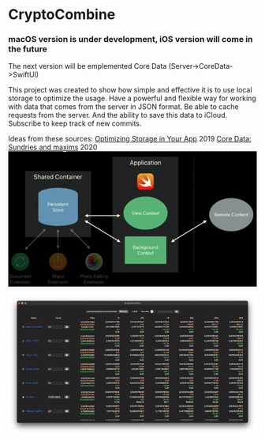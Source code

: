 # CryptoCombine

### macOS version is under development, iOS version will come in the future

The next version will be emplemented Core Data (Server->CoreData->SwiftUI)

This project was created to show how simple and effective it is to use local storage to optimize the usage. Have a powerful and flexible way for working with data that comes from the server in JSON format. Be able to cache requests from the server. And the ability to save this data to iCloud.
Subscribe to keep track of new commits. 

Ideas from these sources:
[Optimizing Storage in Your App](https://developer.apple.com/videos/play/wwdc2019/419) 2019
[Core Data: Sundries and maxims](https://developer.apple.com/videos/play/wwdc2020/10017) 2020
![](Assets/Diagram1.png)


![](Assets/Release_macOS_1.0_0001.png)
